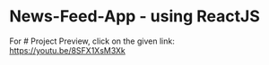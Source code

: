 # News-Feed-App - using ReactJS

For # Project Preview, click on the given link: 
https://youtu.be/8SFX1XsM3Xk
